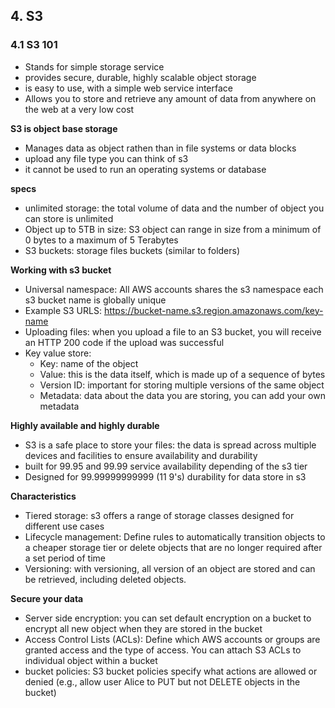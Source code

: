 ## 4. S3

### 4.1 S3 101
* Stands for simple storage service
* provides secure, durable, highly scalable object storage
* is easy to use, with a simple web service interface
* Allows you to store and retrieve any amount of data from anywhere on the web at a very low cost

**S3 is object base storage**
* Manages data as object rathen than in file systems or data blocks
* upload any file type you can think of s3
* it cannot be used to run an operating systems or database

**specs**
* unlimited storage: the total volume of data and the number of object you can store is unlimited
* Object up to 5TB in size: S3 object can range in size from a minimum of 0 bytes to a maximum of 5 Terabytes
* S3 buckets: storage files buckets (similar to folders)

**Working with s3 bucket**
* Universal namespace: All AWS accounts shares the s3 namespace each s3 bucket name is globally unique
* Example S3 URLS: https://bucket-name.s3.region.amazonaws.com/key-name
* Uploading files: when you upload a file to an S3 bucket, you will receive an HTTP 200 code if the upload was successful
* Key value store:
  * Key: name of the object
  * Value: this is the data itself, which is made up of a sequence of bytes
  * Version ID: important for storing multiple versions of the same object
  * Metadata: data about the data you are storing, you can add your own metadata

**Highly available and highly durable**
* S3 is a safe place to store your files: the data is spread across multiple devices and facilities to ensure availability and durability
* built for 99.95 and 99.99 service availability depending of the s3 tier
* Designed for 99.99999999999 (11 9's) durability for data store in s3

**Characteristics**
* Tiered storage: s3 offers a range of storage classes designed for different use cases
* Lifecycle management: Define rules to automatically transition objects to a cheaper storage tier or delete objects that are no longer required after a set period of time
* Versioning: with versioning, all version of an object are stored and can be retrieved, including deleted objects.

**Secure your data**
* Server side encryption: you can set default encryption on a bucket to encrypt all new object when they are stored in the bucket
* Access Control Lists (ACLs): Define which AWS accounts or groups are granted access and the type of access. You can attach S3 ACLs to individual object within a bucket
* bucket policies: S3 bucket policies specify what actions are allowed or denied (e.g., allow user Alice to PUT but not DELETE objects in the bucket)